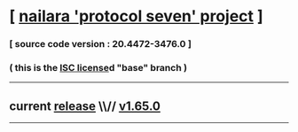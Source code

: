 
# [ [nailara 'protocol seven' project](http://src.nailara.net/) ]

### [ source code version : 20.4472-3476.0 ]

### ( this is the [ISC license](license)d "base" branch )
---
## current [release](https://github.com/anotherlink/nailara/releases) \\\\// [v1.65.0](https://github.com/anotherlink/nailara/releases/tag/v1.65.0)
---
